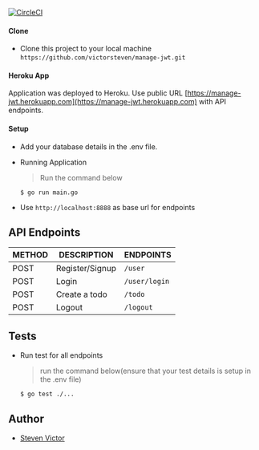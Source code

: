 [![CircleCI](https://circleci.com/gh/victorsteven/manage-jwt.svg?style=svg)](https://circleci.com/gh/victorsteven/manage-jwt)


#### Clone

- Clone this project to your local machine `https://github.com/victorsteven/manage-jwt.git`

#### Heroku App

Application was deployed to Heroku. Use public URL [https://manage-jwt.herokuapp.com](https://manage-jwt.herokuapp.com) with API endpoints.

#### Setup

- Add your database details in the .env file.

- Running Application
  > Run the command below
  ```shell
  $ go run main.go
  ```
- Use `http://localhost:8888` as base url for endpoints

## API Endpoints

| METHOD | DESCRIPTION                             | ENDPOINTS                 |
| ------ | --------------------------------------- | ------------------------- |
| POST   | Register/Signup                         | `/user`                   |
| POST   | Login                                   | `/user/login`             |
| POST   | Create a todo                           | `/todo`                   |
| POST   | Logout                                  | `/logout`                 |

## Tests

- Run test for all endpoints
  > run the command below(ensure that your test details is setup in the .env file)
  ```shell
  $ go test ./...
  ```

## Author

- [Steven Victor](https://twitter.com/stevensunflash)
